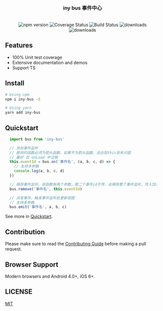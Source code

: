 
<h3 align="center" style="margin: 30px 0 35px;">iny bus 事件中心</h3>

<p align="center">
    <img src="https://img.shields.io/npm/v/iny-bus.svg?style=flat-square" alt="npm version" />
    <img src="https://img.shields.io/codecov/c/github/landluck/iny-bus/dev.svg?style=flat-square" alt="Coverage Status" />
    <img src="https://travis-ci.org/landluck/iny-bus.svg?branch=master" alt="Build Status" />
    <img src="https://img.shields.io/npm/dt/iny-bus.svg?style=flat-square" alt="downloads" />
    <img src="https://img.shields.io/npm/dm/iny-bus.svg?style=flat-square" alt="downloads" />
    <!-- <img src="https://img.badgesize.io/https://unpkg.com/iny-bus/lib/iny-bus.es5.js?compression=gzip&style=flat-square&label=JS%20gzip%20size" alt="JS Gzip Size" /> -->
</p>

## Features

* 100% Unit test coverage
* Extensive documentation and demos
* Support TS

## Install

```bash
# Using npm
npm i iny-bus -S

# Using yarn
yarn add iny-bus
```

## Quickstart


```javascript
  import bus from 'iny-bus'

  // 添加事件监听
  // 提供的函数必须为箭头函数，如果不为箭头函数，会出现this丢失问题
  // 最好 在 onLoad 中注册 
  this.eventId = bus.on('事件名', (a, b, c, d) => {
    // 支持多参数
    console.log(a, b, c, d)
  })

  // 移除事件监听，该函数有两个参数，第二个事件id不传，会移除整个事件监听，传入ID，会移除该页面的事件监听，避免内存泄漏, 在添加事件监听后，页面卸载(onUnload)时必须移除
  bus.remove('事件名', this.eventId)

  // 派发事件，触发事件监听处更新视图
  // 支持多参数
  bus.emit('事件名', a, b, c)

```

See more in [Quickstart](https://youzan.github.io/iny-bus/quickstart).

## Contribution

Please make sure to read the [Contributing Guide](./.github/CONTRIBUTING.md) before making a pull request.

## Browser Support

Modern browsers and Android 4.0+, iOS 6+.


<!-- ## Preview

You can scan the following QR code to access the demo：

<img src="https://img.yzcdn.cn/iny-bus/preview_qrcode_20180528.png" width="220" height="220" > -->

<!-- ## Wechat Group

Scan the qrcode to join our wechat discussion group, please note that you want to join iny-bus discussion group.

<img src="https://img.yzcdn.cn/iny-bus/wechat_20180606.png" width="220" height="292" > -->

## LICENSE

[MIT](https://en.wikipedia.org/wiki/MIT_License)
